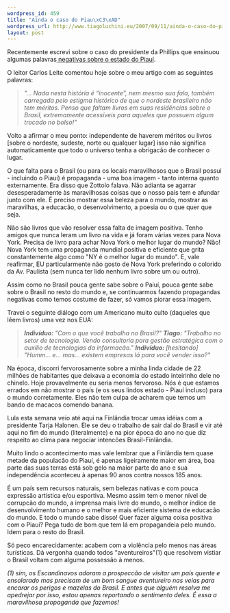 ```yaml
--- 
wordpress_id: 459
title: "Ainda o caso do Piau\xC3\xAD"
wordpress_url: http://www.tiagoluchini.eu/2007/09/11/ainda-o-caso-do-piaui/
layout: post
---
```

Recentemente escrevi sobre o caso do presidente da Phillips que ensinuou algumas palavras<a href="http://www.tiagoluchini.eu/2007/08/17/piaui-tive-que-procurar-no-mapa/"> negativas sobre o estado do Piauí</a>.

O leitor Carlos Leite comentou hoje sobre o meu artigo com as seguintes palavras:
<blockquote><em>"... Nada nesta história é “inocente”, nem mesmo sua fala, também carregada pelo estigma histórico de que o nordeste brasileiro não tem méritos. Penso que faltam livros em suas residências sobre o Brasil, extremamente acessíveis para aqueles que possuem algum trocado no bolso!"</em></blockquote>
Volto a afirmar o meu ponto: independente de haverem méritos ou livros  [sobre o nordeste, sudeste,  norte ou qualquer lugar] isso não significa automaticamente que todo o universo tenha a obrigacão de conhecer o lugar.

O que falta para o Brasil (ou para os locais maravilhosos que o Brasil possui - incluindo o Piauí) é propaganda - uma boa imagem - tanto interna quanto externamente. Era disso que Zottolo falava. Não adianta se agarrar desesperadamente às maravilhosas coisas que o nosso país tem e afundar junto com ele. É preciso mostrar essa beleza para o mundo, mostrar as maravilhas, a educacão, o desenvolvimento, a poesia ou o que quer que seja.

Não são livros que vão resolver essa falta de imagem positiva. Tenho amigos que nunca leram um livro na vida e já foram várias vezes para Nova York. Precisa de livro para achar Nova York o melhor lugar do mundo? Não! Nova York tem uma propaganda mundial positiva e eficiente que grita constantemente algo como "NY é o melhor lugar do mundo". E, vale reafirmar, EU particularmente não gosto de Nova York preferindo o colorido da Av. Paulista (sem nunca ter lido nenhum livro sobre um ou outro).

Assim como no Brasil pouca gente sabe sobre o Paiuí, pouca gente sabe sobre o Brasil no resto do mundo e, se continuarmos fazendo propagandas negativas como temos costume de fazer, só vamos piorar essa imagem.

Travei o seguinte diálogo com um Americano muito culto (daqueles que lêem livros) uma vez nos EUA:
<blockquote><em><strong>Indivíduo: </strong>"Com o que você trabalha no Brasil?"
<strong>Tiago:</strong> "Trabalho no setor de tecnologia. Vendo consultoria para gestão estratégica com o auxílio de tecnologias da informacão."
<strong>Indivíduo: </strong>[hesitando] "Humm... e... mas... existem empresas lá para você vender isso?"</em></blockquote>
Na época, discorri fervorosamente sobre a minha linda cidade de 22 milhões de habitantes que deixava a economia do estado inteirinho dele no chinelo. Hoje provavelmente eu seria menos fervoroso. Nós é que estamos errados em não mostrar o país (e os seus lindos estado - Piauí incluso) para o mundo corretamente. Eles não tem culpa de acharem que temos um bando de macacos comendo banana.

Lula esta semana veio até aqui na Finlândia trocar umas idéias com a presidente Tarja Halonen. Ele se deu o trabalho de sair daí do Brasil e vir até aqui no fim do mundo (literalmente) e na pior época do ano no que diz respeito ao clima para negociar intencões Brasil-Finlândia.

Muito lindo o acontecimento mas vale lembrar que a Finlândia tem quase metade da populacão do Piauí, é apenas ligeiramente maior em área, boa parte das suas terras está sob gelo na maior parte do ano e sua independência aconteceu à apenas 90 anos contra nossos 185 anos.

É um país sem recursos naturais, sem belezas nativas e com pouca expressão artística e/ou esportiva. Mesmo assim tem o menor nível de corrupcão do mundo, a imprensa mais livre do mundo, o melhor índice de desenvolvimento humano e o melhor e mais eficiente sistema de educacão do mundo. E todo o mundo sabe disso!
Quer fazer alguma coisa positiva com o Piauí? Pega tudo de bom que tem lá em propagandeia pelo mundo. Idem para o resto do Brasil.

Só peco encarecidamente: acabem com a violência pelo menos nas áreas turísticas. Dá vergonha quando todos "aventureiros"(1) que resolvem vistiar o Brasil voltam com alguma possessão à menos.

<em>(1) sim, os Escandinavos adoram a prospeccão de visitar um país quente e ensolarado mas precisam de um bom sangue aventureiro nas veias para encarar os perigos e mazelas do Brasil. E antes que alguém resolva me apedrejar por isso, estou apenas reportando o sentimento deles. É essa a maravilhosa propaganda que fazemos!</em>
